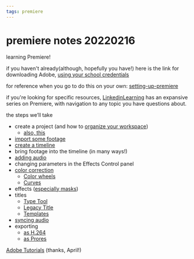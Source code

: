 ```yaml
---
tags: premiere
---
```


# premiere notes 20220216

learning Premiere! 

if you haven't already(although, hopefully you have!) here is the link for downloading Adobe, [using your school credentials](https://harvard.service-now.com/ithelp?id=kb_article&sys_id=9f3244d3dba304d430ed1dca489619e0)

for reference when you go to do this on your own: [setting-up-premiere](/jmypqK1oSbqCNdHRbFtogg)

if you're looking for specific resources, [LinkedinLearning](https://www.linkedin.com/learning/premiere-pro-2020-essential-training/welcome?autoAdvance=true&autoSkip=false&autoplay=true&resume=true&u=2194065) has an expansive series on Premiere, with navigation to any topic you have questions about.

the steps we’ll take
* create a project (and how to [organize your workspace](https://helpx.adobe.com/premiere-pro/using/workspaces.html#:~:text=You%20can%20open%20the%20Workspaces,and%20select%20the%20desired%20workspace.))
    * [also, this](https://www.agitraining.com/adobe/premiere-pro/tutorials/understanding-the-workspace#:~:text=The%20Effect%20Controls%20panel%20allows,and%20Audio%20properties%20of%20clips.)
* [import some footage](https://helpx.adobe.com/premiere-pro/using/best-practices-formats.html)
* [create a timeline](https://motionarray.com/learn/premiere-pro/premiere-pro-sequence-settings/)
* bring footage into the timeline (in many ways!)
* [adding audio](https://www.adobe.com/creativecloud/video/discover/how-to-edit-video-audio.html)
* changing parameters in the Effects Control panel
* [color correction](https://blog.frame.io/2018/05/21/guide-to-lumetri-color-correction-premiere-pro/)
    * [Color wheels](https://helpx.adobe.com/premiere-pro/using/color-match-comparison-view.html#:~:text=Premiere%20Pro%20offers%20three%20color,%2C%20midtones%2C%20and%20highlights%20independently.)
    * [Curves](https://www.youtube.com/watch?v=w98TAEcNNLw)
* effects ([especially masks](https://www.premiumbeat.com/blog/creating-masks-in-premiere-pro/))
* titles 
    * [Type Tool](https://helpx.adobe.com/premiere-pro/how-to/create-titles-with-type-tool.html)
    * [Legacy Title](https://helpdeskgeek.com/how-to/how-to-create-title-graphics-in-adobe-premiere-pro/)
    * [Templates](https://www.adobe.com/products/premiere/explore/animated-titles.html)
* [syncing audio](https://www.premiumbeat.com/blog/quickly-sync-audio-and-footage-in-premiere-pro/?PPC_GOO_US_PB-555684456840&cr=c&kw=&c3apidt=71700000048991011&gclid=CjwKCAiAx8KQBhAGEiwAD3EiP5SVo43I_RrQfZKbJh4bhTOfOwfB5bkEzJj3IqTDmaFlxNoKHw_AvhoCUWAQAvD_BwE&gclsrc=aw.ds)
* exporting
    * [as H.264](https://www.autokroma.com/blog/How-to-Export-H264_MOV)
    * [as Prores](https://helpwiki.evergreen.edu/wiki/index.php/Exporting_Video_-_ProRes_-_Premiere_Pro)

[Adobe Tutorials](https://helpx.adobe.com/premiere-pro/tutorials.html) (thanks, April!)